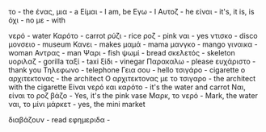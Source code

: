 το - the
ένας, μια - a
Είμαι - I am, be
Εγω - I
Αυτοζ - he
είναι - it's, it is, is
όχι - no
με - with

νερό - water
Καρότο - carrot
ρύζι - rice
ροζ - pink
ναι - yes
ντισκο - disco
μονσειο - museum
Κανει - makes
μαμά - mama
μανγκο - mango
γιναικα - woman
Αντρας - man
Ψαρι - fish
ψωμί - bread
σκελετός - skeleton
υοριλαζ - gorilla
ταξί - taxi
ξίδι - vinegar
Παρακαλω - please
ευχάριστο - thank you
Τηλεφωνο - telephone
Γεια σου - hello
τσιγάρο - cigarette
ο αρχιτεκτονας - the architect
Ο αρχιτεκτονας με το τσιγαρο - the architect with the cigarette
Είναι νερό και καρότο - it's the water and carrot
Ναι, είναι το ροζ βάζο - Yes, it's the pink vase
Μαρκ, το νερό -  Mark, the water
ναι, το μίνι μάρκετ - yes, the mini market

διαβάζουν - read
εφημεριδα - 